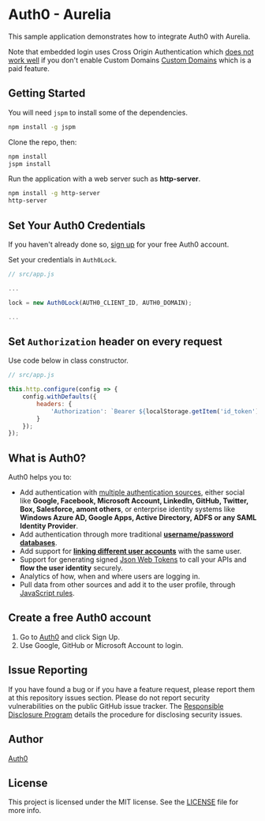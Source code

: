 # Auth0 - Aurelia

This sample application demonstrates how to integrate Auth0 with Aurelia.

Note that embedded login uses Cross Origin Authentication which [does not work well](https://auth0.com/docs/cross-origin-authentication#limitations-of-cross-origin-authentication) if you don't enable Custom Domains [Custom Domains](https://auth0.com/docs/custom-domains) which is a paid feature. 

## Getting Started

You will need `jspm` to install some of the dependencies.

```bash
npm install -g jspm
```

Clone the repo, then:

```bash
npm install
jspm install
```

Run the application with a web server such as **http-server**.

```bash
npm install -g http-server
http-server
```

## Set Your Auth0 Credentials

If you haven't already done so, [sign up](https://auth0.com/signup) for your free Auth0 account.

Set your credentials in `Auth0Lock`.


```js
// src/app.js

...

lock = new Auth0Lock(AUTH0_CLIENT_ID, AUTH0_DOMAIN);

...
```

## Set `Authorization` header on every request 

Use code below in class constructor.

```js
// src/app.js

this.http.configure(config => {
    config.withDefaults({
        headers: {
            'Authorization': `Bearer ${localStorage.getItem('id_token')}`
        }
    });
});
```

## What is Auth0?

Auth0 helps you to:

* Add authentication with [multiple authentication sources](https://docs.auth0.com/identityproviders), either social like **Google, Facebook, Microsoft Account, LinkedIn, GitHub, Twitter, Box, Salesforce, amont others**, or enterprise identity systems like **Windows Azure AD, Google Apps, Active Directory, ADFS or any SAML Identity Provider**.
* Add authentication through more traditional **[username/password databases](https://docs.auth0.com/mysql-connection-tutorial)**.
* Add support for **[linking different user accounts](https://docs.auth0.com/link-accounts)** with the same user.
* Support for generating signed [Json Web Tokens](https://docs.auth0.com/jwt) to call your APIs and **flow the user identity** securely.
* Analytics of how, when and where users are logging in.
* Pull data from other sources and add it to the user profile, through [JavaScript rules](https://docs.auth0.com/rules).

## Create a free Auth0 account

1. Go to [Auth0](https://auth0.com/signup) and click Sign Up.
2. Use Google, GitHub or Microsoft Account to login.

## Issue Reporting

If you have found a bug or if you have a feature request, please report them at this repository issues section. Please do not report security vulnerabilities on the public GitHub issue tracker. The [Responsible Disclosure Program](https://auth0.com/whitehat) details the procedure for disclosing security issues.

## Author

[Auth0](auth0.com)

## License

This project is licensed under the MIT license. See the [LICENSE](LICENSE.txt) file for more info.
